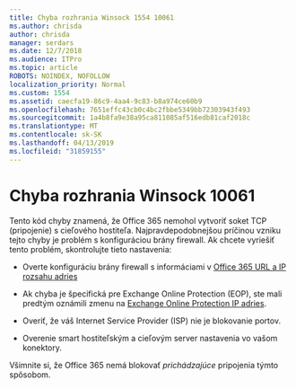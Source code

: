 ```yaml
---
title: Chyba rozhrania Winsock 1554 10061
ms.author: chrisda
author: chrisda
manager: serdars
ms.date: 12/7/2018
ms.audience: ITPro
ms.topic: article
ROBOTS: NOINDEX, NOFOLLOW
localization_priority: Normal
ms.custom: 1554
ms.assetid: caecfa19-86c9-4aa4-9c83-b8a974ce60b9
ms.openlocfilehash: 7651effc43cb0c4bc2fbbe5349bb72303943f493
ms.sourcegitcommit: 1a4b8fa9e38a95ca811085af516edb81caf2018c
ms.translationtype: MT
ms.contentlocale: sk-SK
ms.lasthandoff: 04/13/2019
ms.locfileid: "31859155"
---
```

# <a name="winsock-error-10061"></a>Chyba rozhrania Winsock 10061

Tento kód chyby znamená, že Office 365 nemohol vytvoriť soket TCP (pripojenie) s cieľového hostiteľa. Najpravdepodobnejšou príčinou vzniku tejto chyby je problém s konfiguráciou brány firewall. Ak chcete vyriešiť tento problém, skontrolujte tieto nastavenia:

- Overte konfiguráciu brány firewall s informáciami v [Office 365 URL a IP rozsahu adries](https://docs.microsoft.com/office365/enterprise/urls-and-ip-address-ranges)

- Ak chyba je špecifická pre Exchange Online Protection (EOP), ste mali predtým oznámili zmenu na [Exchange Online Protection IP adries](https://docs.microsoft.com/office365/SecurityCompliance/eop/exchange-online-protection-ip-addresses).

- Overiť, že váš Internet Service Provider (ISP) nie je blokovanie portov.

- Overenie smart hostiteľským a cieľovým server nastavenia vo vašom konektory.

Všimnite si, že Office 365 nemá blokovať *prichádzajúce* pripojenia týmto spôsobom.
